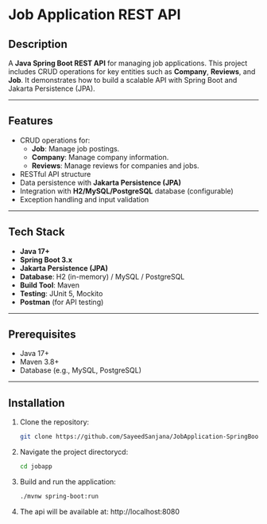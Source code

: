# Job Application REST API

## Description
A **Java Spring Boot REST API** for managing job applications. This project includes CRUD operations for key entities such as **Company**, **Reviews**, and **Job**. It demonstrates how to build a scalable API with Spring Boot and Jakarta Persistence (JPA).

---

## Features
- CRUD operations for:
  - **Job**: Manage job postings.
  - **Company**: Manage company information.
  - **Reviews**: Manage reviews for companies and jobs.
- RESTful API structure
- Data persistence with **Jakarta Persistence (JPA)**
- Integration with **H2/MySQL/PostgreSQL** database (configurable)
- Exception handling and input validation

---

## Tech Stack
- **Java 17+**
- **Spring Boot 3.x**
- **Jakarta Persistence (JPA)**
- **Database**: H2 (in-memory) / MySQL / PostgreSQL
- **Build Tool**: Maven
- **Testing**: JUnit 5, Mockito
- **Postman** (for API testing)

---

## Prerequisites
- Java 17+
- Maven 3.8+
- Database (e.g., MySQL, PostgreSQL)

---

## Installation
1. Clone the repository:
   ```sh
   git clone https://github.com/SayeedSanjana/JobApplication-SpringBoot-Microservices.git
2. Navigate the project directorycd:
    ```sh
   cd jobapp
3. Build and run the application:
    ```sh
    ./mvnw spring-boot:run
4. The api will be available at: http://localhost:8080
